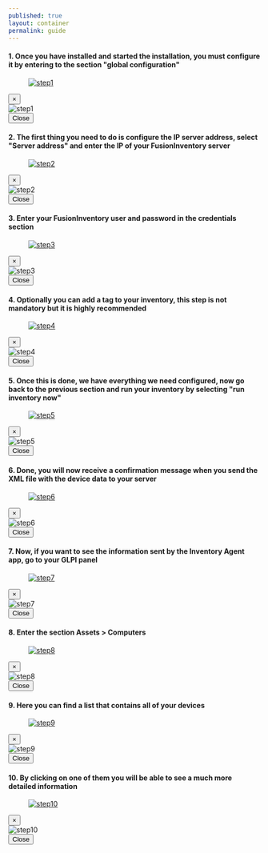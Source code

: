 ```yaml
---
published: true
layout: container
permalink: guide
---
```


#### 1. Once you have installed and started the installation, you must configure it by entering to the section "global configuration"
<figure class="media guide-figure">
    <div class="media-img ratio-movie">
        <a type="button" data-toggle="modal" data-target="#screen1" href="#" >
            <img src="{{ '/images/steps/step1.jpg' | absolute_url }}" alt="step1" />
        </a>
    </div>
</figure>
<div class="modal fade" id="screen1" tabindex="-1" role="dialog" aria-labelledby="screen1Title" aria-hidden="true">
    <div class="modal-dialog" role="document">
        <div class="modal-content">
            <div class="modal-header">
                <button type="button" class="close" data-dismiss="modal" aria-label="Close">
                <span aria-hidden="true">&times;</span>
                </button>
            </div>
            <div class="modal-body">
            <img src="{{ '/images/steps/step1.jpg' | absolute_url }}" alt="step1">
                <br/>
                <button type="button" class="btn btn-primary btn-block" data-dismiss="modal">
                    Close
                </button>
            </div>
            <div class="modal-footer"></div>
        </div>
    </div>
</div>
    
#### 2. The first thing you need to do is configure the IP server address, select "Server address" and enter the IP of your FusionInventory server
<figure class="media guide-figure">
    <div class="media-img ratio-movie">
        <a type="button" data-toggle="modal" data-target="#screen2" href="#" >
            <img src="{{ '/images/steps/step2.jpg' | absolute_url }}" alt="step2" />
        </a>
    </div>
</figure>
<div class="modal fade" id="screen2" tabindex="-1" role="dialog" aria-labelledby="screen2Title" aria-hidden="true">
    <div class="modal-dialog" role="document">
        <div class="modal-content">
            <div class="modal-header">
                <button type="button" class="close" data-dismiss="modal" aria-label="Close">
                <span aria-hidden="true">&times;</span>
                </button>
            </div>
            <div class="modal-body">
            <img src="{{ '/images/steps/step2.jpg' | absolute_url }}" alt="step2">
                <br/>
                <button type="button" class="btn btn-primary btn-block" data-dismiss="modal">
                    Close
                </button>
            </div>
            <div class="modal-footer"></div>
        </div>
    </div>
</div>
    
#### 3. Enter your FusionInventory user and password in the credentials section
<figure class="media guide-figure">
    <div class="media-img ratio-movie">
        <a type="button" data-toggle="modal" data-target="#screen3" href="#" >
            <img src="{{ '/images/steps/step3.jpg' | absolute_url }}" alt="step3" />
        </a>
    </div>
</figure>
<div class="modal fade" id="screen3" tabindex="-1" role="dialog" aria-labelledby="screen3Title" aria-hidden="true">
    <div class="modal-dialog" role="document">
        <div class="modal-content">
            <div class="modal-header">
                <button type="button" class="close" data-dismiss="modal" aria-label="Close">
                <span aria-hidden="true">&times;</span>
                </button>
            </div>
            <div class="modal-body">
            <img src="{{ '/images/steps/step3.jpg' | absolute_url }}" alt="step3">
                <br/>
                <button type="button" class="btn btn-primary btn-block" data-dismiss="modal">
                    Close
                </button>
            </div>
            <div class="modal-footer"></div>
        </div>
    </div>
</div>
    
#### 4. Optionally you can add a tag to your inventory, this step is not mandatory but it is highly recommended
<figure class="media guide-figure">
    <div class="media-img ratio-movie">
        <a type="button" data-toggle="modal" data-target="#screen4" href="#" >
            <img src="{{ '/images/steps/step4.jpg' | absolute_url }}" alt="step4" />
        </a>
    </div>
</figure>
<div class="modal fade" id="screen4" tabindex="-1" role="dialog" aria-labelledby="screen4Title" aria-hidden="true">
    <div class="modal-dialog" role="document">
        <div class="modal-content">
            <div class="modal-header">
                <button type="button" class="close" data-dismiss="modal" aria-label="Close">
                <span aria-hidden="true">&times;</span>
                </button>
            </div>
            <div class="modal-body">
            <img src="{{ '/images/steps/step4.jpg' | absolute_url }}" alt="step4">
                <br/>
                <button type="button" class="btn btn-primary btn-block" data-dismiss="modal">
                    Close
                </button>
            </div>
            <div class="modal-footer"></div>
        </div>
    </div>
</div>

#### 5. Once this is done, we have everything we need configured, now go back to the previous section and run your inventory by selecting "run inventory now"
<figure class="media guide-figure">
    <div class="media-img ratio-movie">
        <a type="button" data-toggle="modal" data-target="#screen5" href="#" >
            <img src="{{ '/images/steps/step5.jpg' | absolute_url }}" alt="step5" />
        </a>
    </div>
</figure>
<div class="modal fade" id="screen5" tabindex="-1" role="dialog" aria-labelledby="screen5Title" aria-hidden="true">
    <div class="modal-dialog" role="document">
        <div class="modal-content">
            <div class="modal-header">
                <button type="button" class="close" data-dismiss="modal" aria-label="Close">
                <span aria-hidden="true">&times;</span>
                </button>
            </div>
            <div class="modal-body">
            <img src="{{ '/images/steps/step5.jpg' | absolute_url }}" alt="step5">
                <br/>
                <button type="button" class="btn btn-primary btn-block" data-dismiss="modal">
                    Close
                </button>
            </div>
            <div class="modal-footer"></div>
        </div>
    </div>
</div>
    
#### 6. Done, you will now receive a confirmation message when you send the XML file with the device data to your server
<figure class="media guide-figure">
    <div class="media-img ratio-16-9">
        <a type="button" data-toggle="modal" data-target="#screen6" href="#" >
            <img src="{{ '/images/steps/step6.jpg' | absolute_url }}" alt="step6" />
        </a>
    </div>
</figure>
<div class="modal fade" id="screen6" tabindex="-1" role="dialog" aria-labelledby="screen6Title" aria-hidden="true">
    <div class="modal-dialog" role="document">
        <div class="modal-content">
            <div class="modal-header">
                <button type="button" class="close" data-dismiss="modal" aria-label="Close">
                <span aria-hidden="true">&times;</span>
                </button>
            </div>
            <div class="modal-body">
            <img src="{{ '/images/steps/step6.jpg' | absolute_url }}" alt="step6">
                <br/>
                <button type="button" class="btn btn-primary btn-block" data-dismiss="modal">
                    Close
                </button>
            </div>
            <div class="modal-footer"></div>
        </div>
    </div>
</div>

#### 7. Now, if you want to see the information sent by the Inventory Agent app, go to your GLPI panel
<figure class="media guide-figure">
    <div class="media-img ratio-16-9">
        <a type="button" data-toggle="modal" data-target="#screen7" href="#" >
            <img src="{{ '/images/steps/step7.jpg' | absolute_url }}" alt="step7" />
        </a>
    </div>
</figure>
<div class="modal fade" id="screen7" tabindex="-1" role="dialog" aria-labelledby="screen7Title" aria-hidden="true">
    <div class="modal-dialog" role="document">
        <div class="modal-content">
            <div class="modal-header">
                <button type="button" class="close" data-dismiss="modal" aria-label="Close">
                <span aria-hidden="true">&times;</span>
                </button>
            </div>
            <div class="modal-body">
            <img src="{{ '/images/steps/step7.jpg' | absolute_url }}" alt="step7">
                <br/>
                <button type="button" class="btn btn-primary btn-block" data-dismiss="modal">
                    Close
                </button>
            </div>
            <div class="modal-footer"></div>
        </div>
    </div>
</div>

#### 8. Enter the section Assets > Computers
<figure class="media guide-figure">
    <div class="media-img ratio-16-9">
        <a type="button" data-toggle="modal" data-target="#screen8" href="#" >
            <img src="{{ '/images/steps/step8.jpg' | absolute_url }}" alt="step8" />
        </a>
    </div>
</figure>
<div class="modal fade" id="screen8" tabindex="-1" role="dialog" aria-labelledby="screen8Title" aria-hidden="true">
    <div class="modal-dialog" role="document">
        <div class="modal-content">
            <div class="modal-header">
                <button type="button" class="close" data-dismiss="modal" aria-label="Close">
                <span aria-hidden="true">&times;</span>
                </button>
            </div>
            <div class="modal-body">
            <img src="{{ '/images/steps/step8.jpg' | absolute_url }}" alt="step8">
                <br/>
                <button type="button" class="btn btn-primary btn-block" data-dismiss="modal">
                    Close
                </button>
            </div>
            <div class="modal-footer"></div>
        </div>
    </div>
</div>

#### 9. Here you can find a list that contains all of your devices
<figure class="media guide-figure">
    <div class="media-img ratio-16-9">
        <a type="button" data-toggle="modal" data-target="#screen9" href="#" >
            <img src="{{ '/images/steps/step9.jpg' | absolute_url }}" alt="step9" />
        </a>
    </div>
</figure>
<div class="modal fade" id="screen9" tabindex="-1" role="dialog" aria-labelledby="screen9Title" aria-hidden="true">
    <div class="modal-dialog" role="document">
        <div class="modal-content">
            <div class="modal-header">
                <button type="button" class="close" data-dismiss="modal" aria-label="Close">
                <span aria-hidden="true">&times;</span>
                </button>
            </div>
            <div class="modal-body">
            <img src="{{ '/images/steps/step9.jpg' | absolute_url }}" alt="step9">
                <br/>
                <button type="button" class="btn btn-primary btn-block" data-dismiss="modal">
                    Close
                </button>
            </div>
            <div class="modal-footer"></div>
        </div>
    </div>
</div>

#### 10. By clicking on one of them you will be able to see a much more detailed information
<figure class="media guide-figure">
    <div class="media-img ratio-16-9">
        <a type="button" data-toggle="modal" data-target="#screen10" href="#" >
            <img src="{{ '/images/steps/step10.jpg' | absolute_url }}" alt="step10" />
        </a>
    </div>
</figure>
<div class="modal fade" id="screen10" tabindex="-1" role="dialog" aria-labelledby="screen10Title" aria-hidden="true">
    <div class="modal-dialog" role="document">
        <div class="modal-content">
            <div class="modal-header">
                <button type="button" class="close" data-dismiss="modal" aria-label="Close">
                <span aria-hidden="true">&times;</span>
                </button>
            </div>
            <div class="modal-body">
            <img src="{{ '/images/steps/step10.jpg' | absolute_url }}" alt="step10">
                <br/>
                <button type="button" class="btn btn-primary btn-block" data-dismiss="modal">
                    Close
                </button>
            </div>
            <div class="modal-footer"></div>
        </div>
    </div>
</div>
